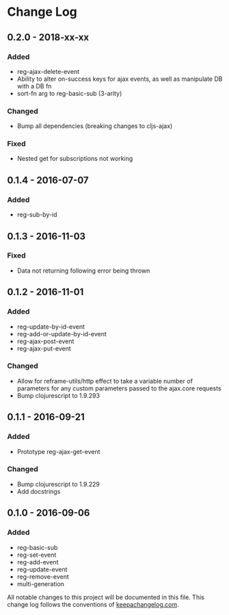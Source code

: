# Change Log
## 0.2.0 - 2018-xx-xx
### Added
- reg-ajax-delete-event
- Ability to alter on-success keys for ajax events, as well as manipulate DB with a DB fn
- sort-fn arg to reg-basic-sub (3-arity)

### Changed
- Bump all dependencies (breaking changes to cljs-ajax)

### Fixed
- Nested get for subscriptions not working

## 0.1.4 - 2016-07-07
### Added
- reg-sub-by-id

## 0.1.3 - 2016-11-03
### Fixed
- Data not returning following error being thrown

## 0.1.2 - 2016-11-01
### Added
- reg-update-by-id-event
- reg-add-or-update-by-id-event
- reg-ajax-post-event
- reg-ajax-put-event

### Changed
- Allow for reframe-utils/http effect to take a variable number of parameters for any custom parameters passed to the ajax.core requests
- Bump clojurescript to 1.9.293

## 0.1.1 - 2016-09-21
### Added
- Prototype reg-ajax-get-event

### Changed
- Bump clojurescript to 1.9.229
- Add docstrings

## 0.1.0 - 2016-09-06
### Added
- reg-basic-sub
- reg-set-event
- reg-add-event
- reg-update-event
- reg-remove-event
- multi-generation

All notable changes to this project will be documented in this file. This change log follows the conventions of [keepachangelog.com](http://keepachangelog.com/).